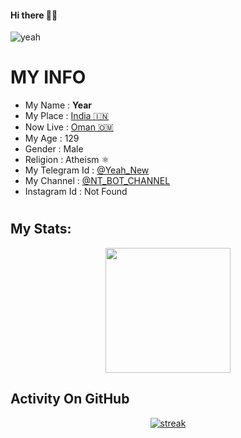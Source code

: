 #### Hi there 👋😌





![yeah](https://github.com/LISA-KOREA/UPLOADER-BOT-V4/assets/106958298/04309111-138f-4fc3-bf9f-e3ac8fc9b128)


# MY INFO
- My Name : **Year**
- My Place : [India 🇮🇳](https://www.google.com/search?gs_ssp=eJzj4tDP1TcwLso2MGD0Ys3MS8lMBAApGQTT&q=india&rlz=1CDGOYI_enIN1075IN1075&oq=india&gs_lcrp=EgZjaHJvbWUqDQgBEC4YgwEYsQMYgAQyEAgAEAAYgwEY4wIYsQMYgAQyDQgBEC4YgwEYsQMYgAQyBggCEEUYPTIGCAMQRRg9MgYIBBBFGDwyBggFEEUYPDIGCAYQRRg8MgcIBxAAGIAEMgcICBAAGIAEMgcICRAuGIAE0gEIMzgyN2owajeoAhqwAgHiAwQYASBf&hl=en-GB&sourceid=chrome-mobile&ie=UTF-8)
- Now Live : [Oman 🇴🇲](https://www.google.com/search?q=oman&rlz=1CDGOYI_enIN1075IN1075&oq=o&gs_lcrp=EgZjaHJvbWUqBggDEEUYOzIGCAAQRRg7MgYIARBFGDwyBggCEEUYPDIGCAMQRRg7MgYIBBBFGDwyBggFEEUYPDIGCAYQRRg8MgYIBxBFGDkyDAgIEEUYOxixAxiABDITCAkQLhiDARjHARixAxjRAxiABNIBCDI0MjJqMGo5qAIJsAIB4gMEGAEgXw&hl=en-GB&sourceid=chrome-mobile&ie=UTF-8)
- My Age : 129 
- Gender : Male 
- Religion : Atheism ⚛️
- My Telegram Id : [@Yeah_New](https://t.me/yeah_new)
- My Channel : [@NT_BOT_CHANNEL](https://t.me/NT_BOT_CHANNEL)
- Instagram Id : Not Found
#

## My Stats:
<p align="center">
<img height="200px" src="https://github-readme-stats.vercel.app/api?username=YEAR-NEW&hide_border=true&show_icons=true&count_private=true&theme=gruvbox&bg_color=151515">
</p>

## Activity On GitHub

<p align="center">
  <a href="https://github.com/YEAR-NEW">      
<img title="stats" alt="streak" src="https://github-readme-streak-stats.herokuapp.com/?user=YEAR-NEW&theme=red&hide_border=true&stroke=f53b3b"/>
</a> 
</p>
